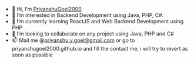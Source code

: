 - 👋 Hi, I’m [PriyanshuGoel2000](https://github.com/PriyanshuGoel2000/)
- 👀 I’m interested in Backend Development using Java, PHP, C#.
- 🌱 I’m currently learning ReactJS and Web Backend Development using PHP
- 💞️ I’m looking to collaborate on any project using Java, PHP and C# 
- 📫 Mail me @priyanshu.y.goel@gmail.com or go to priyanshugoel2000.github.io and fill the contact me, i will try to revert as soon as possible

<!---
PriyanshuGoel2000/PriyanshuGoel2000 is a ✨ special ✨ repository because its `README.md` (this file) appears on your GitHub profile.
You can click the Preview link to take a look at your changes.
--->
